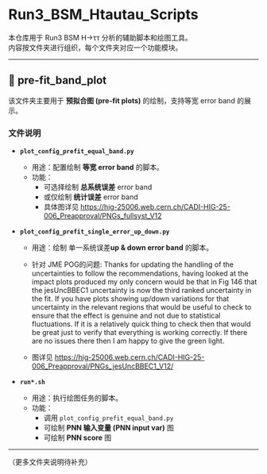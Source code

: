 # Run3_BSM_Htautau_Scripts

本仓库用于 Run3 BSM H→ττ 分析的辅助脚本和绘图工具。  
内容按文件夹进行组织，每个文件夹对应一个功能模块。

---

## 📂 pre-fit_band_plot

该文件夹主要用于 **预拟合图 (pre-fit plots)** 的绘制，支持等宽 error band 的展示。

### 文件说明

- **`plot_config_prefit_equal_band.py`**  
  - 用途：配置绘制 **等宽 error band** 的脚本。  
  - 功能：
    - 可选择绘制 **总系统误差** error band  
    - 或仅绘制 **统计误差** error band
    - 具体图详见 https://hig-25006.web.cern.ch/CADI-HIG-25-006_Preapproval/PNGs_fullsyst_V12

- **`plot_config_prefit_single_error_up_down.py`**  
  - 用途：绘制  单一系统误差**up & down  error band** 的脚本。
  - 针对 JME POG的问题: Thanks for updating the handling of the uncertainties to follow the recommendations, having looked at the impact plots produced my only concern would be that in Fig 146 that the jesUncBBEC1 uncertainty is now the third ranked uncertainty in the fit. If you have plots showing up/down variations for that uncertainty in the relevant regions that would be useful to check to ensure that the effect is genuine and not due to statistical fluctuations. If it is a relatively quick thing to check then that would be great just to verify that everything is working correctly. If there are no issues there then I am happy to give the green light.

    
  - 图详见 https://hig-25006.web.cern.ch/CADI-HIG-25-006_Preapproval/PNGs_jesUncBBEC1_V12/
   

- **`run*.sh`**  
  - 用途：执行绘图任务的脚本。  
  - 功能：
    - 调用 `plot_config_prefit_equal_band.py`  
    - 可绘制 **PNN 输入变量 (PNN input var)** 图  
    - 可绘制 **PNN score** 图  

---

（更多文件夹说明待补充）
